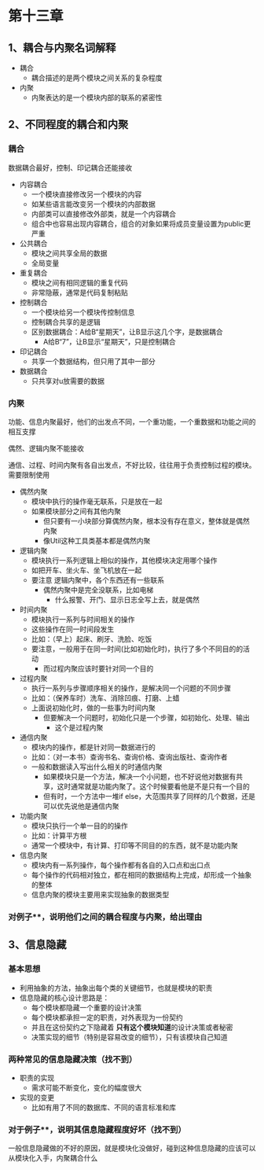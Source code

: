 # 第十三章

## 1、耦合与内聚名词解释

- 耦合
  - 耦合描述的是两个模块之间关系的复杂程度
- 内聚
  - 内聚表达的是一个模块内部的联系的紧密性

## 2、不同程度的耦合和内聚

### 耦合

数据耦合最好，控制、印记耦合还能接收

- 内容耦合
  - 一个模块直接修改另一个模块的内容
  - 如某些语言能改变另一个模块的内部数据
  - 内部类可以直接修改外部类，就是一个内容耦合
  - 组合中也容易出现内容耦合，组合的对象如果将成员变量设置为public更严重
- 公共耦合
  - 模块之间共享全局的数据
  - 全局变量
- 重复耦合
  - 模块之间有相同逻辑的重复代码
  - 非常隐蔽，通常是代码复制粘贴
- 控制耦合
  - 一个模块给另一个模块传控制信息
  - 控制耦合共享的是逻辑
  - 区别数据耦合：A给B“星期天”，让B显示这几个字，是数据耦合
    - A给B“7”，让B显示“星期天”，只是控制耦合
- 印记耦合
  - 共享一个数据结构，但只用了其中一部分
- 数据耦合
  - 只共享对u放需要的数据

### 内聚

功能、信息内聚最好，他们的出发点不同，一个重功能，一个重数据和功能之间的相互支撑

偶然、逻辑内聚不能接收

通信、过程、时间内聚有各自出发点，不好比较，往往用于负责控制过程的模块。需要限制使用

- 偶然内聚
  - 模块中执行的操作毫无联系，只是放在一起
  - 如果模块部分之间有其他内聚
    - 但只要有一小块部分算偶然内聚，根本没有存在意义，整体就是偶然内聚
    - 像Util这种工具类基本都是偶然内聚
- 逻辑内聚
  - 模块执行一系列逻辑上相似的操作，其他模块决定用哪个操作
  - 如把开车、坐火车、坐飞机放在一起
  - 要注意 逻辑内聚中，各个东西还有一些联系
    - 偶然内聚中是完全没联系，比如电梯
      - 什么报警、开门、显示日志全写上去，就是偶然
- 时间内聚
  - 模块执行一系列与时间相关的操作
  - 这些操作在同一时间段发生
  - 比如：（早上）起床、刷牙、洗脸、吃饭
  - 要注意，一般用于在同一时间(比如初始化时)，执行了多个不同目的的活动
    - 而过程内聚应该时要针对同一个目的
- 过程内聚
  - 执行一系列与步骤顺序相关的操作，是解决同一个问题的不同步骤
  - 比如：（保养车时）洗车、消除凹痕、打磨、上蜡
  - 上面说初始化时，做的一些事为时间内聚
    - 但要解决一个问题时，初始化只是一个步骤，如初始化、处理、输出
      - 这个是过程内聚
- 通信内聚
  - 模块内的操作，都是针对同一数据进行的
  - 比如：（对一本书）查询书名、查询价格、查询出版社、查询作者
  - 一般和数据读入写出什么相关的时通信内聚
    - 如果模块只是一个方法，解决一个小问题，也不好说他对数据有共享，这时通常就是功能内聚了。这个时候要看他是不是只有一个目的
    - 但有时，一个方法中一堆if else，大范围共享了同样的几个数据，还是可以优先说他是通信内聚
- 功能内聚
  - 模块只执行一个单一目的的操作
  - 比如：计算平方根
  - 通常一个模块中，有计算、打印等不同目的的东西，就不是功能内聚
- 信息内聚
  - 模块内有一系列操作，每个操作都有各自的入口点和出口点
  - 每个操作的代码相对独立，都在相同的数据结构上完成，却形成一个抽象的整体
  - 信息内聚的模块主要用来实现抽象的数据类型

### 对例子**，说明他们之间的耦合程度与内聚，给出理由

## 3、信息隐藏

### 基本思想

- 利用抽象的方法，抽象出每个类的关键细节，也就是模块的职责
- 信息隐藏的核心设计思路是：
  - 每个模块都隐藏一个重要的设计决策
  - 每个模块都承担一定的职责，对外表现为一份契约
  - 并且在这份契约之下隐藏着  **只有这个模块知道**的设计决策或者秘密
  - 决策实现的细节（特别是容易改变的细节），只有该模块自己知道

### 两种常见的信息隐藏决策（找不到）

- 职责的实现
  - 需求可能不断变化，变化的幅度很大
- 实现的变更
  - 比如有用了不同的数据库、不同的语言标准和库

### 对于例子**，说明其信息隐藏程度好坏（找不到）

一般信息隐藏做的不好的原因，就是模块化没做好，碰到这种信息隐藏的应该可以从模块化入手，内聚耦合什么
